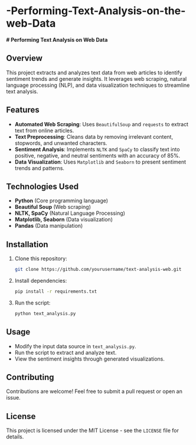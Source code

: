 # -Performing-Text-Analysis-on-the-web-Data
**# Performing Text Analysis on Web Data**

## Overview

This project extracts and analyzes text data from web articles to identify sentiment trends and generate insights. It leverages web scraping, natural language processing (NLP), and data visualization techniques to streamline text analysis.

## Features

- **Automated Web Scraping**: Uses `BeautifulSoup` and `requests` to extract text from online articles.
- **Text Preprocessing**: Cleans data by removing irrelevant content, stopwords, and unwanted characters.
- **Sentiment Analysis**: Implements `NLTK` and `SpaCy` to classify text into positive, negative, and neutral sentiments with an accuracy of 85%.
- **Data Visualization**: Uses `Matplotlib` and `Seaborn` to present sentiment trends and patterns.

## Technologies Used

- **Python** (Core programming language)
- **Beautiful Soup** (Web scraping)
- **NLTK, SpaCy** (Natural Language Processing)
- **Matplotlib, Seaborn** (Data visualization)
- **Pandas** (Data manipulation)

## Installation

1. Clone this repository:
   ```bash
   git clone https://github.com/yourusername/text-analysis-web.git
   ```
2. Install dependencies:
   ```bash
   pip install -r requirements.txt
   ```
3. Run the script:
   ```bash
   python text_analysis.py
   ```

## Usage

- Modify the input data source in `text_analysis.py`.
- Run the script to extract and analyze text.
- View the sentiment insights through generated visualizations.

## Contributing

Contributions are welcome! Feel free to submit a pull request or open an issue.

## License

This project is licensed under the MIT License - see the `LICENSE` file for details.

